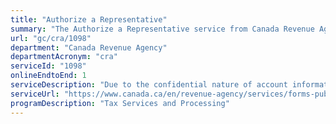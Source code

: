 ```yaml
---
title: "Authorize a Representative"
summary: "The Authorize a Representative service from Canada Revenue Agency is available end-to-end online, according to the GC Service Inventory."
url: "gc/cra/1098"
department: "Canada Revenue Agency"
departmentAcronym: "cra"
serviceId: "1098"
onlineEndtoEnd: 1
serviceDescription: "Due to the confidential nature of account information, a formal process is in place for taxpayers to authorize a representative to deal with income tax matters on their behalf. A request can be made at any time to both authorize or cancel an authorized representative."
serviceUrl: "https://www.canada.ca/en/revenue-agency/services/forms-publications/forms/aut-01.html"
programDescription: "Tax Services and Processing"
---
```

